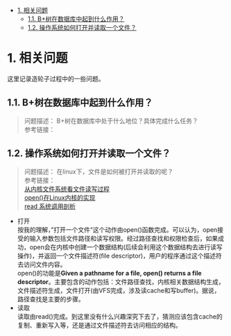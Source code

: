 <!-- TOC -->

- [1. 相关问题](#1-相关问题)
    - [1.1. B+树在数据库中起到什么作用？](#11-b树在数据库中起到什么作用)
    - [1.2. 操作系统如何打开并读取一个文件？](#12-操作系统如何打开并读取一个文件)

<!-- /TOC -->
# 1. 相关问题
这里记录造轮子过程中的一些问题。

## 1.1. B+树在数据库中起到什么作用？
>问题描述：   B+树在数据库中处于什么地位？具体完成什么任务？  
>参考链接：

## 1.2. 操作系统如何打开并读取一个文件？  
>问题描述：  在linux下，文件是如何被打开并读取的呢？  
>参考链接：  
    [从内核文件系统看文件读写过程](http://www.cnblogs.com/huxiao-tee/p/4657851.html)  
    [open()在Linux内核的实现](http://edsionte.com/techblog/archives/4470)  
    [read 系统调用剖析](https://www.ibm.com/developerworks/cn/linux/l-cn-read/)

* 打开  
按我的理解，”打开一个文件“这个动作由open()函数完成。可以认为，open接受的输入参数包括文件路径和读写权限。经过路径查找和权限检查后，如果成功，open会在内核中创建一个数据结构(后续会利用这个数据结构去进行读写操作)，并返回一个文件描述符(file descriptor)，用户的程序通过这个描述符去访问文件内容。  
open()的功能是**Given  a pathname for a file, open() returns a file descriptor**。主要包含的动作包括：文件路径查找，内核相关数据结构生成，文件描述符生成，文件打开(由VFS完成，涉及读cache和写buffer)。据说，路径查找是主要的步骤。
* 读取  
读取由read()完成。到这里没有什么兴趣深究下去了，猜测应该包含cache的复制、重新写入等，还是通过文件描述符去访问相应的结构。